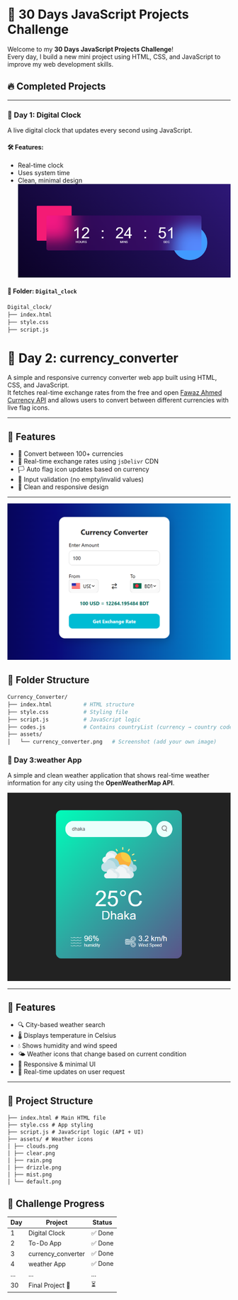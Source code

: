 # 🚀 30 Days JavaScript Projects Challenge

Welcome to my **30 Days JavaScript Projects Challenge**!  
Every day, I build a new mini project using HTML, CSS, and JavaScript to improve my web development skills.

## 🔥 Completed Projects

---

### 📅 Day 1: Digital Clock

A live digital clock that updates every second using JavaScript.

#### 🛠️ Features:
- Real-time clock
- Uses system time
- Clean, minimal design
![Digital Clock](Digital_clock/asssets/digital_clock.png) <!-- Replace with actual image -->
#### 📁 Folder: `Digital_clock`

```bash
Digital_clock/
├── index.html
├── style.css
├── script.js

```
# 📅 Day 2: currency_converter

A simple and responsive currency converter web app built using HTML, CSS, and JavaScript.  
It fetches real-time exchange rates from the free and open [Fawaz Ahmed Currency API](https://github.com/fawazahmed0/currency-api) and allows users to convert between different currencies with live flag icons.

---

## 🚀 Features

- 🔁 Convert between 100+ currencies
- 📡 Real-time exchange rates using `jsDelivr` CDN
- 🏳️ Auto flag icon updates based on currency
- 🧮 Input validation (no empty/invalid values)
- 🎨 Clean and responsive design

---
![currency_converter](currency_convertor/assets/image.png) <!-- Replace with actual image -->


## 📂 Folder Structure

```bash
Currency_Converter/
├── index.html          # HTML structure
├── style.css           # Styling file
├── script.js           # JavaScript logic
├── codes.js            # Contains countryList (currency → country code)
├── assets/
│   └── currency_converter.png   # Screenshot (add your own image)

```
### 📅 Day 3:weather App

A simple and clean weather application that shows real-time weather information for any city using the **OpenWeatherMap API**.

![Weather App UI](weatherApp/images/weatherapp.png) 

---

## 🚀 Features

- 🔍 City-based weather search
- 🌡️ Displays temperature in Celsius
- 💧 Shows humidity and wind speed
- 🌤️ Weather icons that change based on current condition
- 📱 Responsive & minimal UI
- 🔁 Real-time updates on user request

---

## 📁 Project Structure
```
├── index.html # Main HTML file
├── style.css # App styling
├── script.js # JavaScript logic (API + UI)
├── assets/ # Weather icons
│ ├── clouds.png
│ ├── clear.png
│ ├── rain.png
│ ├── drizzle.png
│ ├── mist.png
│ └── default.png
```


## 📅 Challenge Progress

| Day | Project         | Status     |
|-----|------------------|------------|
| 1   | Digital Clock    | ✅ Done     |
| 2   | To-Do App        | ✅ Done     |
| 3   | currency_converter| ✅ Done  |
| 4   | weather App      |✅ Done |
| ... | ...              | ...        |
| 30  | Final Project 🎯 | ⏳         |



